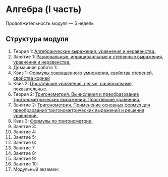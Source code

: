 <link rel="stylesheet" type="text/css" media="all" href="../../css/main.css" />

# Алгебра (I часть)

Продолжительность модуля — 5 недель


## Структура модуля

1. <span class="theory">Теория 1:</span> [Алгебраические выражения, уравнения и неравенства.](components/theory/аlgebraic-expressions.md)
2. <span class="class">Занятие 1:</span> [Рациональныe, иррациоанльныe и степенныe выражения, уравнения и неравенства.](./components/class/class-1.md)
3. <span class="homework">Домашняя работа 1:</span> [](./components/homework/homework-1.md)
4. <span class="quiz">Квиз 1:</span> [Формулы сокращенного умножения, свойства степеней, свойства корней](./components/quiz/special-products-etc.md)
5. <span class="quiz">Квиз 2:</span> [Простейшие уравнения: целые, рациональные, показательные.](./components/quiz/elementary-ecuations-1.md)
6. <span class="theory">Теория 2:</span> [Тригонометрия. Вычисления и преобразование тригонометрических выражений. Простейшие уравнения.](./components/theory/trigonometry.md)
7. <span class="class">Занятие 2:</span> [Тригонометрия. Применение основных формул для преобраования тригонометрических выражений и решения уравнений.](./components/class/class-2.md)
8. Квиз 3: [Формулы по тригонометрии.](./components/quiz/trigonometry-formulas.md)
9. <span class="class">Занятие 3:</span> [](./components/class/class-3.md)
10. <span class="class">Занятие 4:</span> [](./components/class/class-4.md)
11. <span class="class">Занятие 5:</span> [](./components/class/class-5.md)
12. <span class="class">Занятие 6:</span> [](./components/class/class-6.md)
13. <span class="class">Занятие 7:</span> [](./components/class/class-7.md)
14. <span class="class">Занятие 8:</span> [](./components/class/class-8.md)
15. <span class="class">Занятие 9:</span> [](./components/class/class-9.md)
16. <span class="class">Занятие 10:</span> [](./components/class/class-10.md)
17. Модульный экзамен: [](./components/exam/exam-1.md)